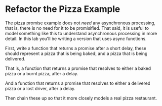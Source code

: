 # Refactor the Pizza Example

The pizza promise example does not _need_ any asynchronous processing, that is, there is no need for it to be promisified. That said, it is useful to model something like this to understand asynchronous processing in more detail. In this lab you'll be writing a version that uses async functions.

First, write a function that returns a promise after a short delay, these should represent a pizza that is being baked, and a pizza that is being delivered.

That is, a function that returns a promise that resolves to either a baked pizza or a burnt pizza, after a delay.

And a function that returns a promise that resolves to either a delivered pizza or a lost driver, after a delay.

Then chain these up so that it more closely models a real pizza restaurant.
